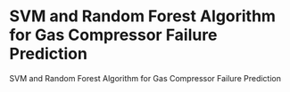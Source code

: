 # SVM and Random Forest Algorithm for Gas Compressor Failure Prediction
 SVM and Random Forest Algorithm for Gas Compressor Failure Prediction
